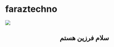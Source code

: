 # faraztechno



<img  align="center" src="https://github.com/faraztechno/faraztechno/assets/112564495/e84cbd73-981e-4676-9165-2ea035d285fa">

<h2 align="center">    سلام فرزین هستم    </h2>
